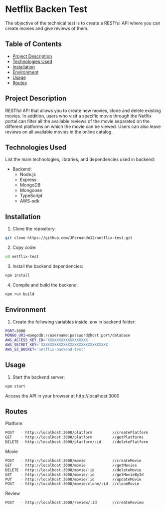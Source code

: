 # Netflix Backen Test

The objective of the technical test is to create a RESTful API where you can create movies and give reviews of them.

## Table of Contents

- [Project Description](#project-description)
- [Technologies Used](#technologies-used)
- [Installation](#installation)
- [Environment](#environment)
- [Usage](#usage)
- [Routes](#routes)

## Project Description

RESTful API that allows you to create new movies, clone and delete existing movies. In addition, users who visit a specific movie through the Netflix portal can filter all the available reviews of the movie separated on the different platforms on which the movie can be viewed. Users can also leave reviews on all available movies in the online catalog.

## Technologies Used

List the main technologies, libraries, and dependencies used in backend:

- Backend:
  - Node.js
  - Express
  - MongoDB
  - Mongoose
  - TypeScript
  - AWS-sdk

## Installation

1. Clone the repository:

```bash
git clone https://github.com/JFernando12/netflix-test.git
```

2. Copy code:

```bash
cd netflix-test
```

3. Install the backend dependencies:

```bash
npm install
```

4. Compile and build the backend:

```bash
npm run build
```

## Environment

1. Create the following variables inside .env in backend folder:

```bash
PORT=3000
MONGO_URI=mongodb://username:password@host:port/database
AWS_ACCESS_KEY_ID='XXXXXXXXXXXXXXXXXX'
AWS_SECRET_KEY='XXXXXXXXXXXXXXXXXXXXXXXXXXXXXX'
AWS_S3_BUCKET='netflix-backend-test'
```

## Usage

1. Start the backend server:

```bash
npm start
```

Access the API in your browser at http://localhost:3000

## Routes

Platform

```bash
POST   - http://localhost:3000/platform         //createPlatform
GET    - http://localhost:3000/platform         //getPlatforms
DELETE - http://localhost:3000/platform/:id     //deletePlatform
```

Movie

```bash
POST   - http://localhost:3000/movie            //createMovie
GET    - http://localhost:3000/movie            //getMovies
DELETE - http://localhost:3000/movie/:id        //deleteMovie
GET    - http://localhost:3000/movie/:id        //getMovieById
PUT    - http://localhost:3000/movie/:id        //updateMovie
POST   - http://localhost:3000/movie/clone/:id  //cloneMovie
```

Review

```bash
POST   - http://localhost:3000/review/:id       //createReview
```
